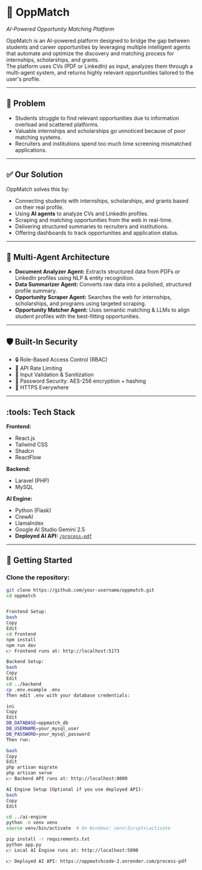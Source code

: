 # :dart: OppMatch

_AI-Powered Opportunity Matching Platform_

OppMatch is an AI-powered platform designed to bridge the gap between students and career opportunities by leveraging multiple intelligent agents that automate and optimize the discovery and matching process for internships, scholarships, and grants.  
The platform uses CVs (PDF or LinkedIn) as input, analyzes them through a multi-agent system, and returns highly relevant opportunities tailored to the user's profile.

---

## :jigsaw: Problem

- Students struggle to find relevant opportunities due to information overload and scattered platforms.
- Valuable internships and scholarships go unnoticed because of poor matching systems.
- Recruiters and institutions spend too much time screening mismatched applications.

---

## :white_check_mark: Our Solution

OppMatch solves this by:

- Connecting students with internships, scholarships, and grants based on their real profile.
- Using **AI agents** to analyze CVs and LinkedIn profiles.
- Scraping and matching opportunities from the web in real-time.
- Delivering structured summaries to recruiters and institutions.
- Offering dashboards to track opportunities and application status.

---

## :brain: Multi-Agent Architecture

- **Document Analyzer Agent:** Extracts structured data from PDFs or LinkedIn profiles using NLP & entity recognition.
- **Data Summarizer Agent:** Converts raw data into a polished, structured profile summary.
- **Opportunity Scraper Agent:** Searches the web for internships, scholarships, and programs using targeted scraping.
- **Opportunity Matcher Agent:** Uses semantic matching & LLMs to align student profiles with the best-fitting opportunities.

---

## :shield: Built-In Security

- :lock: Role-Based Access Control (RBAC)
- :vertical_traffic_light: API Rate Limiting
- :soap: Input Validation & Sanitization
- :closed_lock_with_key: Password Security: AES-256 encryption + hashing
- :closed_lock_with_key: HTTPS Everywhere

---

## :tools: Tech Stack

**Frontend:**

- React.js
- Tailwind CSS
- Shadcn
- ReactFlow

**Backend:**

- Laravel (PHP)
- MySQL

**AI Engine:**

- Python (Flask)
- CrewAI
- LlamaIndex
- Google AI Studio Gemini 2.5
- **Deployed AI API:** [`/process-pdf`](https://oppmatchcode-2.onrender.com/process-pdf)

---

## :rocket: Getting Started

### Clone the repository:

```bash
git clone https://github.com/your-username/oppmatch.git
cd oppmatch


Frontend Setup:
bash
Copy
Edit
cd frontend
npm install
npm run dev
👉 Frontend runs at: http://localhost:5173

Backend Setup:
bash
Copy
Edit
cd ../backend
cp .env.example .env
Then edit .env with your database credentials:

ini
Copy
Edit
DB_DATABASE=oppmatch_db
DB_USERNAME=your_mysql_user
DB_PASSWORD=your_mysql_password
Then run:

bash
Copy
Edit
php artisan migrate
php artisan serve
👉 Backend API runs at: http://localhost:8000

AI Engine Setup (Optional if you use deployed API):
bash
Copy
Edit

cd ../ai-engine
python -m venv venv
source venv/bin/activate  # On Windows: venv\Scripts\activate

pip install -r requirements.txt
python app.py
👉 Local AI Engine runs at: http://localhost:5000

👉 Deployed AI API: https://oppmatchcode-2.onrender.com/process-pdf
```
